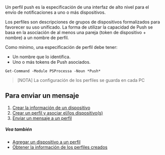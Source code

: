 Un perfil push es la especificación de una interfaz de alto nivel para el envío de notificaciones a uno o más dispositivos. 

Los perfiles son descripciones de grupos de dispositivos formalizados para favorecer su uso unificado. La forma de utilizar la capacidad de Push se basa en la asociación de al menos una pareja (token de dispositivo + nombre) a un nombre de perfil.

Como mínimo, una especificación de perfil debe tener:

* Un nombre que lo identifica.
* Uno o más tokens de Push asociados.

```
Get-Command -Module PSProcessa -Noun *Push*
```

> [NOTA]
> La configuración de los perfiles se guarda en cada PC

## Para enviar un mensaje

1. [Crear la información de un dispositivo](New-PushbulletToken.md)
2. [Crear un perfil y asociar el/los dispositivo(s)](Set-PushbulletProfile.md)
3. [Enviar un mensaje a un perfil](Send-PushbulletMessage.md)


##### Vea también
* [Agregar un dispositivo a un perfil](Add-PushbulletToken.md)
* [Obtener la información de los perfiles creados](Get-PushbulletProfile.md)
